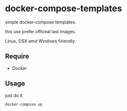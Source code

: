 # docker-compose-templates
simple docker-compose templates.

this use prefer officeal last images.

Linux, OSX amd Windows firiendly.

## Require

+ Docker

## Usage

just do it 

```
docker-compose up
```
